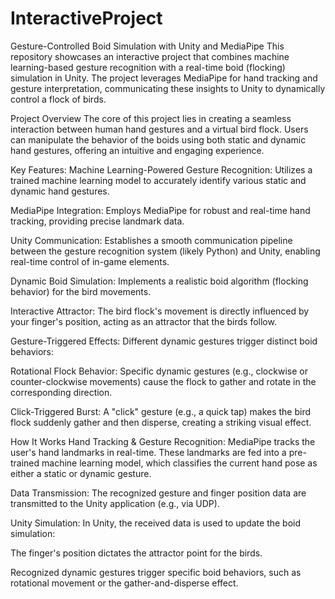 # InteractiveProject

Gesture-Controlled Boid Simulation with Unity and MediaPipe
This repository showcases an interactive project that combines machine learning-based gesture recognition with a real-time boid (flocking) simulation in Unity. The project leverages MediaPipe for hand tracking and gesture interpretation, communicating these insights to Unity to dynamically control a flock of birds.

Project Overview
The core of this project lies in creating a seamless interaction between human hand gestures and a virtual bird flock. Users can manipulate the behavior of the boids using both static and dynamic hand gestures, offering an intuitive and engaging experience.

Key Features:
Machine Learning-Powered Gesture Recognition: Utilizes a trained machine learning model to accurately identify various static and dynamic hand gestures.

MediaPipe Integration: Employs MediaPipe for robust and real-time hand tracking, providing precise landmark data.

Unity Communication: Establishes a smooth communication pipeline between the gesture recognition system (likely Python) and Unity, enabling real-time control of in-game elements.

Dynamic Boid Simulation: Implements a realistic boid algorithm (flocking behavior) for the bird movements.

Interactive Attractor: The bird flock's movement is directly influenced by your finger's position, acting as an attractor that the birds follow.

Gesture-Triggered Effects: Different dynamic gestures trigger distinct boid behaviors:

Rotational Flock Behavior: Specific dynamic gestures (e.g., clockwise or counter-clockwise movements) cause the flock to gather and rotate in the corresponding direction.

Click-Triggered Burst: A "click" gesture (e.g., a quick tap) makes the bird flock suddenly gather and then disperse, creating a striking visual effect.

How It Works 
Hand Tracking & Gesture Recognition: MediaPipe tracks the user's hand landmarks in real-time. These landmarks are fed into a pre-trained machine learning model, which classifies the current hand pose as either a static or dynamic gesture.

Data Transmission: The recognized gesture and finger position data are transmitted to the Unity application (e.g., via UDP).

Unity Simulation: In Unity, the received data is used to update the boid simulation:

The finger's position dictates the attractor point for the birds.

Recognized dynamic gestures trigger specific boid behaviors, such as rotational movement or the gather-and-disperse effect.
